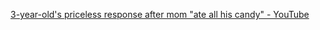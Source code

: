 [3-year-old's priceless response after mom "ate all his candy" - YouTube](https://www.youtube.com/watch?v=PN2F1zxOC8w)